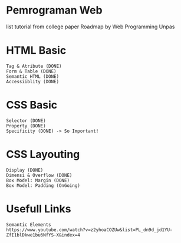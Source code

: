 # Pemrograman Web
 list tutorial from college paper
 Roadmap by Web Programming Unpas

# HTML Basic
    Tag & Atribute (DONE)
    Form & Table (DONE)
    Semantic HTML (DONE)
    Accessiiblity (DONE)

# CSS Basic
    Selector (DONE)
    Property (DONE)
    Specificity (DONE) -> So Important!

# CSS Layouting
    Display (DONE)
    Dimensi & Overflow (DONE)
    Box Model: Margin (DONE)
    Box Model: Padding (OnGoing)

# Usefull Links
    Semantic Elements 
    https://www.youtube.com/watch?v=z2yhoaCOZUw&list=PL_dn9d_jd1YU-ZfI1blDkwe1bu6NfYS-X&index=4